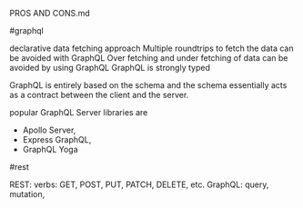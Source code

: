 PROS AND CONS.md

#graphql

declarative data fetching approach
Multiple roundtrips to fetch the data can be avoided with GraphQL
Over fetching and under fetching of data can be avoided by using GraphQL
GraphQL is strongly typed

GraphQL is entirely based on the schema and the schema essentially acts as a contract between the client and the server. 

popular GraphQL Server libraries are 
- Apollo Server, 
- Express GraphQL, 
- GraphQL Yoga 


#rest


REST:
verbs: GET, POST, PUT, PATCH, DELETE, etc.
GraphQL:
query, mutation, 